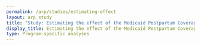 ```yaml
---
permalink: /arp/studies/estimating-effect
layout: arp_study
title: "Study: Estimating the effect of the Medicaid Postpartum Coverage Extension on enrollment, health care utilization, and outcomes for postpartum women | American Rescue Plan National Evaluation | Office of Evaluation Sciences"
display_title: Estimating the effect of the Medicaid Postpartum Coverage Extension on enrollment, health care utilization, and outcomes for postpartum women
type: Program-specific analyses
---
```

